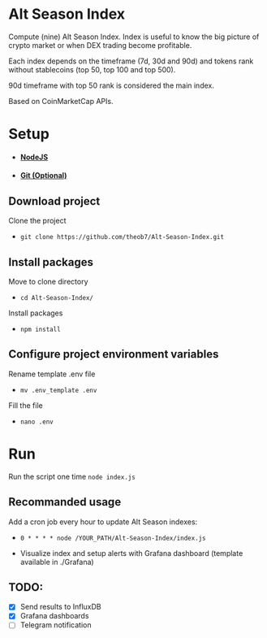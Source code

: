 # Alt Season Index
Compute (nine) Alt Season Index. Index is useful to know the big picture of crypto market or when DEX trading become profitable.

Each index depends on the timeframe (7d, 30d and 90d) and tokens rank without stablecoins (top 50, top 100 and top 500).

90d timeframe with top 50 rank is considered the main index.

Based on CoinMarketCap APIs.

# Setup
- #### [NodeJS](https://nodejs.org/en/)
- #### [Git (Optional)](https://git-scm.com/downloads)

## Download project
Clone the project
- `git clone https://github.com/theob7/Alt-Season-Index.git`


## Install packages
Move to clone directory
- `cd Alt-Season-Index/`

Install packages
- `npm install`


## Configure project environment variables
Rename template .env file
- `mv .env_template .env`

Fill the file
- `nano .env`


# Run
Run the script one time
`node index.js`

## Recommanded usage
Add a cron job every hour to update Alt Season indexes: 
- `0 * * * * node /YOUR_PATH/Alt-Season-Index/index.js`

- Visualize index and setup alerts with Grafana dashboard (template available in ./Grafana)


## TODO:
- [X] Send results to InfluxDB
- [X] Grafana dashboards
- [ ] Telegram notification
